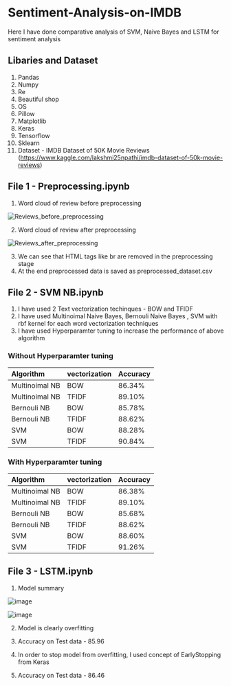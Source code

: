 # Sentiment-Analysis-on-IMDB
Here I have done comparative analysis of SVM, Naive Bayes and LSTM for sentiment analysis


## Libaries and Dataset

1. Pandas
2. Numpy
3. Re
4. Beautiful shop
5. OS
6. Pillow
7. Matplotlib
8. Keras
9. Tensorflow
10. Sklearn
11. Dataset - IMDB Dataset of 50K Movie Reviews (https://www.kaggle.com/lakshmi25npathi/imdb-dataset-of-50k-movie-reviews)

## File 1 - Preprocessing.ipynb

1. Word cloud of review before preprocessing

![Reviews_before_preprocessing](https://user-images.githubusercontent.com/67454437/121723333-03dc2980-cb04-11eb-99a8-ddc5be22fd2d.png)

2. Word cloud of review after preprocessing

![Reviews_after_preprocessing](https://user-images.githubusercontent.com/67454437/121723382-122a4580-cb04-11eb-985a-c9810d1bf7d5.png)

3. We can see that HTML tags like br are removed in the preprocessing stage
4. At the end preprocessed data is saved as preprocessed_dataset.csv

## File 2 - SVM NB.ipynb

1. I have used 2 Text vectorization techinques - BOW and TFIDF
2. I have used Multinoimal Naive Bayes, Bernouli Naive Bayes , SVM with rbf kernel for each word vectorization techniques
3. I have used Hyperparamter tuning to increase the performance of above algorithm


### Without Hyperparamter tuning

| Algorithm      | vectorization | Accuracy |
|:---------------|:--------------|----------| 
| Multinoimal NB | BOW           | 86.34%   |
| Multinoimal NB | TFIDF         | 89.10%   |
| Bernouli NB    | BOW           | 85.78%   |
| Bernouli NB    | TFIDF         | 88.62%   |
| SVM            | BOW           | 88.28%   |
| SVM            | TFIDF         | 90.84%   |

### With Hyperparamter tuning

| Algorithm      | vectorization | Accuracy |
|:---------------|:--------------|----------| 
| Multinoimal NB | BOW           | 86.38%   |
| Multinoimal NB | TFIDF         | 89.10%   |
| Bernouli NB    | BOW           | 85.68%   |
| Bernouli NB    | TFIDF         | 88.62%   |
| SVM            | BOW           | 88.60%   |
| SVM            | TFIDF         | 91.26%   |

## File 3 - LSTM.ipynb

1. Model summary

![image](https://user-images.githubusercontent.com/67454437/121725720-42271800-cb07-11eb-94a3-208467821104.png)

![image](https://user-images.githubusercontent.com/67454437/121725838-64b93100-cb07-11eb-9a78-55a4e14dab97.png)

2. Model is clearly overfitting 

3. Accuracy on Test data - 85.96

4. In order to stop model from overfitting, I used concept of EarlyStopping from Keras

5. Accuracy on Test data - 86.46










